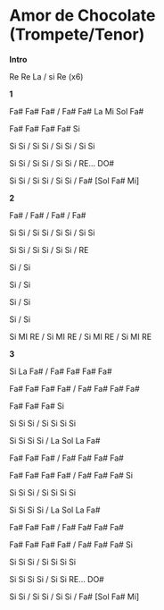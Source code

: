 # Amor de Chocolate (Trompete/Tenor)

**Intro**

Re Re La / si Re (x6)

**1**

Fa# Fa# Fa# / Fa# Fa# La Mi Sol Fa#

Fa# Fa# Fa# Fa# Si

Si Si / Si Si / Si Si / Si Si

Si Si / Si Si / Si Si / RE… DO#

Si Si / Si Si / Si Si / Fa# \[Sol Fa# Mi\]

**2**

Fa# / Fa# / Fa# / Fa#

Si Si / Si Si / Si Si / Si Si

Si Si / Si Si / Si Si / RE

Si / Si

Si / Si

Si / Si

Si / Si

Si MI RE / Si MI RE / Si MI RE / Si MI RE

**3**

Si La Fa# / Fa# Fa# Fa# Fa#

Fa# Fa# Fa# Fa# / Fa# Fa# Fa# Fa#

Fa# Fa# Fa# Si

Si Si Si / Si Si Si Si

Si Si Si Si / La Sol La Fa#

Fa# Fa# Fa# / Fa# Fa# Fa# Fa#

Fa# Fa# Fa# Fa# / Fa# Fa# Fa# Si

Si Si Si / Si Si Si Si

Si Si Si Si / La Sol La Fa#

Fa# Fa# Fa# / Fa# Fa# Fa# Fa#

Fa# Fa# Fa# Fa# / Fa# Fa# Fa# Si

Si Si Si / Si Si Si Si

Si Si Si Si / Si Si RE… DO#

Si Si / Si Si / Si Si / Fa# \[Sol Fa# Mi\]
